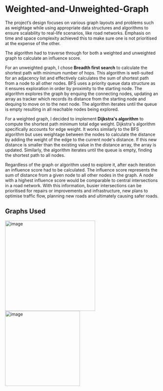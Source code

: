 # Weighted-and-Unweighted-Graph

The project’s design focuses on various graph layouts and problems such as weightage while using appropriate data structures and algorithms to ensure scalability to real-life scenarios, like road networks. Emphasis on time and space complexity achieved this to make sure one is not prioritised at the expense of the other.

The algorithm had to traverse through for both a weighted and unweighted graph to calculate an influence score. 

For an unweighted graph, I chose **Breadth first search** to calculate the shortest path with minimum number of hops. This algorithm is  well-suited for an adjacency list and effectively calculates the sum of shortest path from a node to all other nodes. BFS uses a priority queue data structure as it ensures exploration in order by proximity to the starting node. The algorithm explores the graph by enquing the connecting nodes, updating an array as tracker which records its distance from the starting node and dequing to move on to the next node. The algorithm iterates until the queue is empty resulting in all reachable nodes being explored.

For a weighted graph, I decided to implement **Dijkstra's algorithm** to compute the shortest path minimum total edge weight. Dijkstra's algorithm specifically accounts for edge weight. It works similarly to the BFS algorithm but uses weightage between the nodes to calculate the distance by adding the weight of the edge to the current node's distance. If this new distance is smaller than the existing value in the distance array, the array is updated. Similarly, the algorithm iterates until the queue is empty, finding the shortest path to all nodes.

Regardless of the graph or algorithm used to explore it, after each iteration an influence score had to be calculated. The influence score represents the sum of distance from a given node to all other nodes in the graph. A node with a highest influence score would be comparable to central intersections in a road network. With this information, busier intersections can be prioritised for repairs or improvements and infrastructure, new plans to optimise traffic flow, planning new roads and ultimately causing safer roads.

## Graphs Used
<img width="295" alt="image" src="https://github.com/user-attachments/assets/de2eea76-f04d-4f58-9ac1-688030ed2354" /> <img width="245" alt="image" src="https://github.com/user-attachments/assets/e87ff038-28ba-4ac6-8a28-625adbeb0dfb" />

